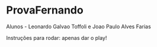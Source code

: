 # ProvaFernando
Alunos - Leonardo Galvao Toffoli e Joao Paulo Alves Farias

Instruções para rodar: apenas dar o play!
